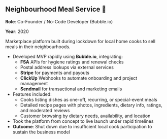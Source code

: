   

## Neighbourhood Meal Service 🏡

  

  

**Role**: Co-Founder / No-Code Developer (Bubble.io)

**Year**: 2020

  

Marketplace platform built during lockdown for local home cooks to sell meals in their neighbourhoods.

  

- Developed MVP rapidly using **Bubble.io**, integrating:
	- **FSA** APIs for hygiene ratings and renewal checks
	- Postal address lookups via external services
	- **Stripe** for payments and payouts
	- **ClickUp** Webhooks to automate onboarding and project management
	- **Sendmail** for transactional and marketing emails
- Features included:
	- Cooks listing dishes as one-off, recurring, or special-event meals
	- Detailed recipe pages with photos, ingredients, dietary info, ratings, and moderated reviews
	- Customer browsing by dietary needs, availability, and location
- Took the platform from concept to live launch under rapid timelines
- **Outcome**: Shut down due to insufficient local cook participation to sustain the business model